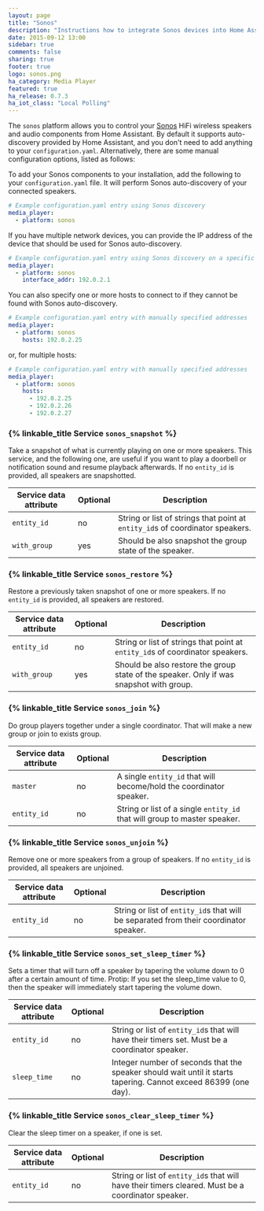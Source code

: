 ```yaml
---
layout: page
title: "Sonos"
description: "Instructions how to integrate Sonos devices into Home Assistant."
date: 2015-09-12 13:00
sidebar: true
comments: false
sharing: true
footer: true
logo: sonos.png
ha_category: Media Player
featured: true
ha_release: 0.7.3
ha_iot_class: "Local Polling"
---
```


The `sonos` platform allows you to control your [Sonos](http://www.sonos.com) HiFi wireless speakers and audio components from Home Assistant. By default it supports auto-discovery provided by Home Assistant, and you don't need to add anything to your `configuration.yaml`. Alternatively, there are some manual configuration options, listed as follows:

To add your Sonos components to your installation, add the following to your `configuration.yaml` file.  It will perform Sonos auto-discovery of your connected speakers.

```yaml
# Example configuration.yaml entry using Sonos discovery
media_player:
  - platform: sonos
```


If you have multiple network devices, you can provide the IP address of the device that should be used for Sonos auto-discovery.

```yaml
# Example configuration.yaml entry using Sonos discovery on a specific interface
media_player:
  - platform: sonos
    interface_addr: 192.0.2.1
```

You can also specify one or more hosts to connect to if they cannot be found with Sonos auto-discovery.

```yaml
# Example configuration.yaml entry with manually specified addresses
media_player:
  - platform: sonos
    hosts: 192.0.2.25
```

or, for multiple hosts:

```yaml
# Example configuration.yaml entry with manually specified addresses
media_player:
  - platform: sonos
    hosts:
      - 192.0.2.25
      - 192.0.2.26
      - 192.0.2.27
```

### {% linkable_title Service `sonos_snapshot` %}

Take a snapshot of what is currently playing on one or more speakers. This service, and the following one, are useful if you want to play a doorbell or notification sound and resume playback afterwards. If no `entity_id` is provided, all speakers are snapshotted.

| Service data attribute | Optional | Description |
| ---------------------- | -------- | ----------- |
| `entity_id` | no | String or list of strings that point at `entity_id`s of coordinator speakers.
| `with_group` | yes | Should be also snapshot the group state of the speaker.

### {% linkable_title Service `sonos_restore` %}

Restore a previously taken snapshot of one or more speakers. If no `entity_id` is provided, all speakers are restored.

| Service data attribute | Optional | Description |
| ---------------------- | -------- | ----------- |
| `entity_id` | no | String or list of strings that point at `entity_id`s of coordinator speakers.
| `with_group` | yes | Should be also restore the group state of the speaker. Only if was snapshot with group.

### {% linkable_title Service `sonos_join` %}

Do group players together under a single coordinator. That will make a new group or join to exists group.

| Service data attribute | Optional | Description |
| ---------------------- | -------- | ----------- |
| `master` | no | A single `entity_id` that will become/hold the coordinator speaker.
| `entity_id` | no | String or list of a single `entity_id` that will group to master speaker.

### {% linkable_title Service `sonos_unjoin` %}

Remove one or more speakers from a group of speakers. If no `entity_id` is provided, all speakers are unjoined.

| Service data attribute | Optional | Description |
| ---------------------- | -------- | ----------- |
| `entity_id` | no | String or list of `entity_id`s that will be separated from their coordinator speaker.

### {% linkable_title Service `sonos_set_sleep_timer` %}

Sets a timer that will turn off a speaker by tapering the volume down to 0 after a certain amount of time. Protip: If you set the sleep_time value to 0, then the speaker will immediately start tapering the volume down.
 
| Service data attribute | Optional | Description |
| ---------------------- | -------- | ----------- |
| `entity_id` | no | String or list of `entity_id`s that will have their timers set. Must be a coordinator speaker.
| `sleep_time` | no | Integer number of seconds that the speaker should wait until it starts tapering. Cannot exceed 86399 (one day).

### {% linkable_title Service `sonos_clear_sleep_timer` %}

Clear the sleep timer on a speaker, if one is set.
 
| Service data attribute | Optional | Description |
| ---------------------- | -------- | ----------- |
| `entity_id` | no | String or list of `entity_id`s that will have their timers cleared. Must be a coordinator speaker.

